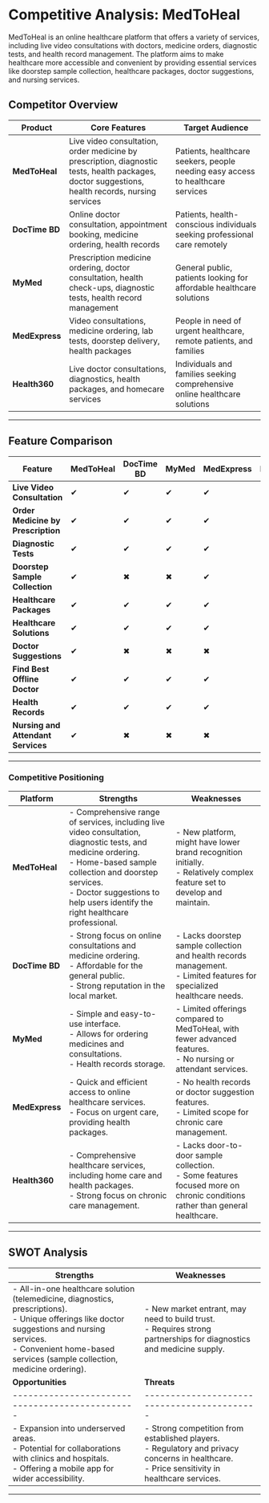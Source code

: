 # Competitive Analysis: MedToHeal

MedToHeal is an online healthcare platform that offers a variety of services, including live video consultations with doctors, medicine orders, diagnostic tests, and health record management. The platform aims to make healthcare more accessible and convenient by providing essential services like doorstep sample collection, healthcare packages, doctor suggestions, and nursing services.

## Competitor Overview

| **Product**     | **Core Features**                                                                                  | **Target Audience**                           |
|-----------------|---------------------------------------------------------------------------------------------------|-----------------------------------------------|
| **MedToHeal**   | Live video consultation, order medicine by prescription, diagnostic tests, health packages, doctor suggestions, health records, nursing services | Patients, healthcare seekers, people needing easy access to healthcare services |
| **DocTime BD**  | Online doctor consultation, appointment booking, medicine ordering, health records                  | Patients, health-conscious individuals seeking professional care remotely |
| **MyMed**       | Prescription medicine ordering, doctor consultation, health check-ups, diagnostic tests, health record management | General public, patients looking for affordable healthcare solutions |
| **MedExpress**  | Video consultations, medicine ordering, lab tests, doorstep delivery, health packages              | People in need of urgent healthcare, remote patients, and families |
| **Health360**   | Live doctor consultations, diagnostics, health packages, and homecare services                     | Individuals and families seeking comprehensive online healthcare solutions |

---

## Feature Comparison

| **Feature**                         | **MedToHeal**               | **DocTime BD**            | **MyMed**               | **MedExpress**          | **Health360**           |
|-------------------------------------|-----------------------------|---------------------------|-------------------------|-------------------------|-------------------------|
| **Live Video Consultation**         | ✔                           | ✔                         | ✔                       | ✔                       | ✔                       |
| **Order Medicine by Prescription**  | ✔                           | ✔                         | ✔                       | ✔                       | ✔                       |
| **Diagnostic Tests**                | ✔                           | ✔                         | ✔                       | ✔                       | ✔                       |
| **Doorstep Sample Collection**      | ✔                           | ✖                         | ✖                       | ✔                       | ✔                       |
| **Healthcare Packages**             | ✔                           | ✔                         | ✔                       | ✔                       | ✔                       |
| **Healthcare Solutions**            | ✔                           | ✔                         | ✔                       | ✔                       | ✔                       |
| **Doctor Suggestions**              | ✔                           | ✖                         | ✖                       | ✖                       | ✔                       |
| **Find Best Offline Doctor**        | ✔                           | ✔                         | ✔                       | ✔                       | ✔                       |
| **Health Records**                  | ✔                           | ✔                         | ✔                       | ✔                       | ✔                       |
| **Nursing and Attendant Services**  | ✔                           | ✖                         | ✖                       | ✖                       | ✔                       |

<!-- --- -->

<!-- ## Competitive Landscape

![Competitive Analysis Graph](images/graph.png) -->

---

### **Competitive Positioning**

| **Platform**            | **Strengths**                                                                                                        | **Weaknesses**                                                                                                      |
|-------------------------|----------------------------------------------------------------------------------------------------------------------|----------------------------------------------------------------------------------------------------------------------|
| **MedToHeal**            | - Comprehensive range of services, including live video consultation, diagnostic tests, and medicine ordering. <br> - Home-based sample collection and doorstep services. <br> - Doctor suggestions to help users identify the right healthcare professional. | - New platform, might have lower brand recognition initially. <br> - Relatively complex feature set to develop and maintain. |
| **DocTime BD**           | - Strong focus on online consultations and medicine ordering. <br> - Affordable for the general public. <br> - Strong reputation in the local market. | - Lacks doorstep sample collection and health records management. <br> - Limited features for specialized healthcare needs. |
| **MyMed**                | - Simple and easy-to-use interface. <br> - Allows for ordering medicines and consultations. <br> - Health records storage. | - Limited offerings compared to MedToHeal, with fewer advanced features. <br> - No nursing or attendant services. |
| **MedExpress**           | - Quick and efficient access to online healthcare services. <br> - Focus on urgent care, providing health packages. | - No health records or doctor suggestion features. <br> - Limited scope for chronic care management. |
| **Health360**            | - Comprehensive healthcare services, including home care and health packages. <br> - Strong focus on chronic care management. | - Lacks door-to-door sample collection. <br> - Some features focused more on chronic conditions rather than general healthcare. |

---

## SWOT Analysis

| **Strengths**                                 | **Weaknesses**                             |
|-----------------------------------------------|-------------------------------------------|
| - All-in-one healthcare solution (telemedicine, diagnostics, prescriptions). <br> - Unique offerings like doctor suggestions and nursing services. <br> - Convenient home-based services (sample collection, medicine ordering). | - New market entrant, may need to build trust. <br> - Requires strong partnerships for diagnostics and medicine supply. |
| **Opportunities**                             | **Threats**                                |
|-----------------------------------------------|-------------------------------------------|
| - Expansion into underserved areas. <br> - Potential for collaborations with clinics and hospitals. <br> - Offering a mobile app for wider accessibility. | - Strong competition from established players. <br> - Regulatory and privacy concerns in healthcare. <br> - Price sensitivity in healthcare services. |

---

